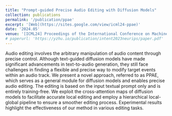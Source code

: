 ```yaml
---
title: "Prompt-guided Precise Audio Editing with Diffusion Models"
collection: publications
permalink: '/publication/ppae'
excerpt: '[Web](https://sites.google.com/view/icml24-ppae)'
date: '2024.05' 
venue: '[ICML24] Proceedings of the International Conference on Machine Learning'
# paperurl: 'https://yzhu.io/publication/intent2023neurips/paper.pdf'
---
```


Audio editing involves the arbitrary manipulation of audio content through precise control. Although text-guided diffusion models have made significant advancements in text-to-audio generation, they still face challenges in finding a flexible and precise way to modify target events within an audio track. We present a novel approach, referred to as PPAE, which serves as a general module for diffusion models and enables precise audio editing. The editing is based on the input textual prompt only and is entirely training-free. We exploit the cross-attention maps of diffusion models to facilitate accurate local editing and employ a hierarchical local-global pipeline to ensure a smoother editing process. Experimental results highlight the effectiveness of our method in various editing tasks.